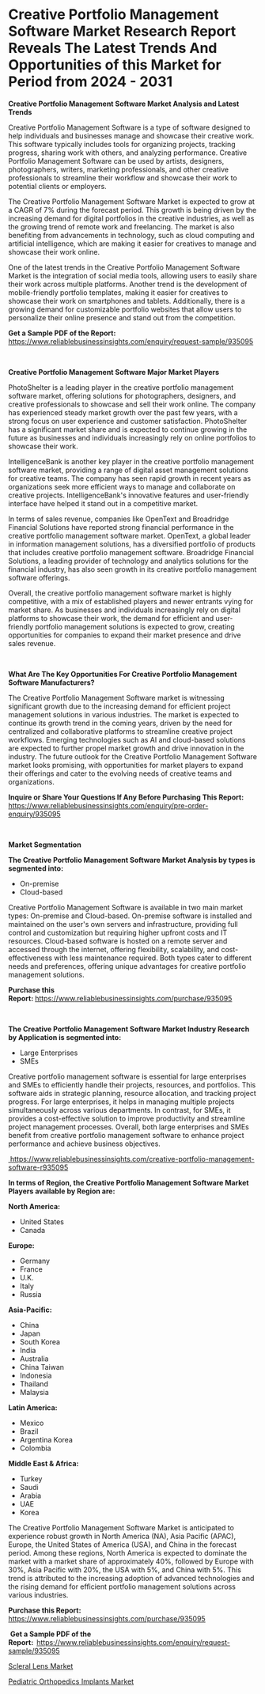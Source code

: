 <p><h1>Creative Portfolio Management Software Market Research Report Reveals The Latest Trends And Opportunities of this Market for Period from 2024 - 2031</h1></p><p><strong>Creative Portfolio Management Software Market Analysis and Latest Trends</strong></p>
<p><p>Creative Portfolio Management Software is a type of software designed to help individuals and businesses manage and showcase their creative work. This software typically includes tools for organizing projects, tracking progress, sharing work with others, and analyzing performance. Creative Portfolio Management Software can be used by artists, designers, photographers, writers, marketing professionals, and other creative professionals to streamline their workflow and showcase their work to potential clients or employers.</p><p>The Creative Portfolio Management Software Market is expected to grow at a CAGR of 7% during the forecast period. This growth is being driven by the increasing demand for digital portfolios in the creative industries, as well as the growing trend of remote work and freelancing. The market is also benefiting from advancements in technology, such as cloud computing and artificial intelligence, which are making it easier for creatives to manage and showcase their work online.</p><p>One of the latest trends in the Creative Portfolio Management Software Market is the integration of social media tools, allowing users to easily share their work across multiple platforms. Another trend is the development of mobile-friendly portfolio templates, making it easier for creatives to showcase their work on smartphones and tablets. Additionally, there is a growing demand for customizable portfolio websites that allow users to personalize their online presence and stand out from the competition.</p></p>
<p><strong>Get a Sample PDF of the Report:&nbsp;</strong> <a href="https://www.reliablebusinessinsights.com/enquiry/request-sample/935095">https://www.reliablebusinessinsights.com/enquiry/request-sample/935095</a></p>
<p>&nbsp;</p>
<p><strong>Creative Portfolio Management Software Major Market Players</strong></p>
<p><p>PhotoShelter is a leading player in the creative portfolio management software market, offering solutions for photographers, designers, and creative professionals to showcase and sell their work online. The company has experienced steady market growth over the past few years, with a strong focus on user experience and customer satisfaction. PhotoShelter has a significant market share and is expected to continue growing in the future as businesses and individuals increasingly rely on online portfolios to showcase their work.</p><p>IntelligenceBank is another key player in the creative portfolio management software market, providing a range of digital asset management solutions for creative teams. The company has seen rapid growth in recent years as organizations seek more efficient ways to manage and collaborate on creative projects. IntelligenceBank's innovative features and user-friendly interface have helped it stand out in a competitive market.</p><p>In terms of sales revenue, companies like OpenText and Broadridge Financial Solutions have reported strong financial performance in the creative portfolio management software market. OpenText, a global leader in information management solutions, has a diversified portfolio of products that includes creative portfolio management software. Broadridge Financial Solutions, a leading provider of technology and analytics solutions for the financial industry, has also seen growth in its creative portfolio management software offerings.</p><p>Overall, the creative portfolio management software market is highly competitive, with a mix of established players and newer entrants vying for market share. As businesses and individuals increasingly rely on digital platforms to showcase their work, the demand for efficient and user-friendly portfolio management solutions is expected to grow, creating opportunities for companies to expand their market presence and drive sales revenue.</p></p>
<p>&nbsp;</p>
<p><strong>What Are The Key Opportunities For Creative Portfolio Management Software Manufacturers?</strong></p>
<p><p>The Creative Portfolio Management Software market is witnessing significant growth due to the increasing demand for efficient project management solutions in various industries. The market is expected to continue its growth trend in the coming years, driven by the need for centralized and collaborative platforms to streamline creative project workflows. Emerging technologies such as AI and cloud-based solutions are expected to further propel market growth and drive innovation in the industry. The future outlook for the Creative Portfolio Management Software market looks promising, with opportunities for market players to expand their offerings and cater to the evolving needs of creative teams and organizations.</p></p>
<p><strong>Inquire or Share Your Questions If Any Before Purchasing This Report:</strong> <a href="https://www.reliablebusinessinsights.com/enquiry/pre-order-enquiry/935095">https://www.reliablebusinessinsights.com/enquiry/pre-order-enquiry/935095</a></p>
<p>&nbsp;</p>
<p><strong>Market Segmentation</strong></p>
<p><strong>The Creative Portfolio Management Software Market Analysis by types is segmented into:</strong></p>
<p><ul><li>On-premise</li><li>Cloud-based</li></ul></p>
<p><p>Creative Portfolio Management Software is available in two main market types: On-premise and Cloud-based. On-premise software is installed and maintained on the user's own servers and infrastructure, providing full control and customization but requiring higher upfront costs and IT resources. Cloud-based software is hosted on a remote server and accessed through the internet, offering flexibility, scalability, and cost-effectiveness with less maintenance required. Both types cater to different needs and preferences, offering unique advantages for creative portfolio management solutions.</p></p>
<p><strong>Purchase this Report:&nbsp;</strong><a href="https://www.reliablebusinessinsights.com/purchase/935095">https://www.reliablebusinessinsights.com/purchase/935095</a></p>
<p>&nbsp;</p>
<p><strong>The Creative Portfolio Management Software Market Industry Research by Application is segmented into:</strong></p>
<p><ul><li>Large Enterprises</li><li>SMEs</li></ul></p>
<p><p>Creative portfolio management software is essential for large enterprises and SMEs to efficiently handle their projects, resources, and portfolios. This software aids in strategic planning, resource allocation, and tracking project progress. For large enterprises, it helps in managing multiple projects simultaneously across various departments. In contrast, for SMEs, it provides a cost-effective solution to improve productivity and streamline project management processes. Overall, both large enterprises and SMEs benefit from creative portfolio management software to enhance project performance and achieve business objectives.</p></p>
<p><a href="https://www.reliablebusinessinsights.com/creative-portfolio-management-software-r935095">&nbsp;https://www.reliablebusinessinsights.com/creative-portfolio-management-software-r935095</a></p>
<p><strong>In terms of Region, the Creative Portfolio Management Software Market Players available by Region are:</strong></p>
<p>
    <p> <strong> North America: </strong>
        <ul>
            <li>United States</li>
            <li>Canada</li>
        </ul>
        </p> 
    <p> <strong> Europe: </strong>
        <ul>
            <li>Germany</li>
            <li>France</li>
            <li>U.K.</li>
            <li>Italy</li>
            <li>Russia</li>
        </ul>
        </p> 
    <p> <strong> Asia-Pacific: </strong>
        <ul>
            <li>China</li>
            <li>Japan</li>
            <li>South Korea</li>
            <li>India</li>
            <li>Australia</li>
            <li>China Taiwan</li>
            <li>Indonesia</li>
            <li>Thailand</li>
            <li>Malaysia</li>
        </ul>
        </p> 
    <p> <strong> Latin America: </strong>
        <ul>
            <li>Mexico</li>
            <li>Brazil</li>
            <li>Argentina Korea</li>
            <li>Colombia</li>
        </ul>
        </p> 
    <p> <strong> Middle East & Africa: </strong>
        <ul>
            <li>Turkey</li>
            <li>Saudi</li>
            <li>Arabia</li>
            <li>UAE</li>
            <li>Korea</li>
        </ul>
    </p>
    </p>
<p><p>The Creative Portfolio Management Software Market is anticipated to experience robust growth in North America (NA), Asia Pacific (APAC), Europe, the United States of America (USA), and China in the forecast period. Among these regions, North America is expected to dominate the market with a market share of approximately 40%, followed by Europe with 30%, Asia Pacific with 20%, the USA with 5%, and China with 5%. This trend is attributed to the increasing adoption of advanced technologies and the rising demand for efficient portfolio management solutions across various industries.</p></p>
<p><strong>Purchase this Report: </strong><a href="https://www.reliablebusinessinsights.com/purchase/935095">https://www.reliablebusinessinsights.com/purchase/935095</a></p>
<p>&nbsp;<strong>Get a Sample PDF of the Report:&nbsp;&nbsp;</strong><a href="https://www.reliablebusinessinsights.com/enquiry/request-sample/935095">https://www.reliablebusinessinsights.com/enquiry/request-sample/935095</a></p>
<p><strong></strong></p>
<p><p><a href="https://view.publitas.com/reportprime-1/future-trends-in-global-scleral-lens-market-market-insights-and-analysis-from-2024-to-2031-in-103-pages/">Scleral Lens Market</a></p><p><a href="https://github.com/angeliabkratze/Market-Research-Report-List-1/blob/main/pediatric-orthopedics-implants-market.md">Pediatric Orthopedics Implants Market</a></p></p>